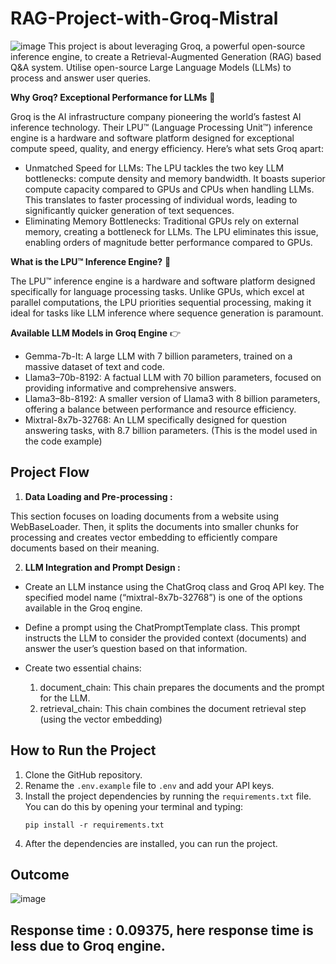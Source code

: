 # RAG-Project-with-Groq-Mistral
![image](https://github.com/GayaaniD/RAG-Project-with-Groq-Mistral/assets/125920863/ad43bdeb-be1e-45e6-9279-ed420e05b90c)
This project is about leveraging Groq, a powerful open-source inference engine, to create a Retrieval-Augmented Generation (RAG) based Q&A system. Utilise open-source Large Language Models (LLMs) to process and answer user queries.

**Why Groq? Exceptional Performance for LLMs** 🤔

Groq is the AI infrastructure company pioneering the world’s fastest AI inference technology. Their LPU™ (Language Processing Unit™) inference engine is a hardware and software platform designed for exceptional compute speed, quality, and energy efficiency. Here’s what sets Groq apart:

  - Unmatched Speed for LLMs: The LPU tackles the two key LLM bottlenecks: compute density and memory bandwidth. It boasts superior compute capacity compared to GPUs and CPUs when handling LLMs. This translates to faster processing of individual words, leading to significantly quicker generation of text sequences.
  - Eliminating Memory Bottlenecks: Traditional GPUs rely on external memory, creating a bottleneck for LLMs. The LPU eliminates this issue, enabling orders of magnitude better performance compared to GPUs.
    
**What is the LPU™ Inference Engine?** 🤔

The LPU™ inference engine is a hardware and software platform designed specifically for language processing tasks. Unlike GPUs, which excel at parallel computations, the LPU priorities sequential processing, making it ideal for tasks like LLM inference where sequence generation is paramount.

**Available LLM Models in Groq Engine** 👉
  - Gemma-7b-It: A large LLM with 7 billion parameters, trained on a massive dataset of text and code.
  - Llama3–70b-8192: A factual LLM with 70 billion parameters, focused on providing informative and comprehensive answers.
  - Llama3–8b-8192: A smaller version of Llama3 with 8 billion parameters, offering a balance between performance and resource efficiency.
  - Mixtral-8x7b-32768: An LLM specifically designed for question answering tasks, with 8.7 billion parameters. (This is the model used in the code example)

## Project Flow
1. **Data Loading and Pre-processing :**

This section focuses on loading documents from a website using WebBaseLoader. Then, it splits the documents into smaller chunks for processing and creates vector embedding to efficiently compare documents based on their meaning.

2. **LLM Integration and Prompt Design :**

  - Create an LLM instance using the ChatGroq class and Groq API key. The specified model name (“mixtral-8x7b-32768”) is one of the options available in the Groq engine.
  
  - Define a prompt using the ChatPromptTemplate class. This prompt instructs the LLM to consider the provided context (documents) and answer the user’s question based on that information.
  
  - Create two essential chains:

      1. document_chain: This chain prepares the documents and the prompt for the LLM.
      2. retrieval_chain: This chain combines the document retrieval step (using the vector embedding)

## How to Run the Project
1. Clone the GitHub repository.
2. Rename the `.env.example` file to `.env` and add your API keys.
3. Install the project dependencies by running the `requirements.txt` file. You can do this by opening your terminal and typing:
    ```
    pip install -r requirements.txt
    ```
4. After the dependencies are installed, you can run the project.
   
## Outcome
![image](https://github.com/GayaaniD/RAG-Project-with-Groq-Mistral/assets/125920863/2cb9c8f4-e707-4b77-93c0-a96b009eeac1)

## Response time : 0.09375, here response time is less due to Groq engine.
